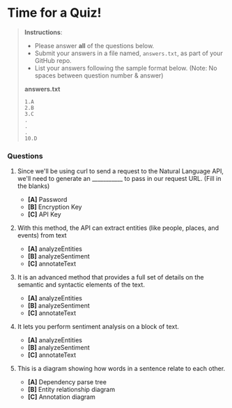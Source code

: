 # Time for a Quiz!

> **Instructions**: 
> * Please answer **all** of the questions below.
> * Submit your answers in a file named, `answers.txt`, as part of your GitHub repo.
> * List your answers following the sample format below. (Note: No spaces between question number & answer)
>
> **answers.txt** 
> ```
> 1.A
> 2.B
> 3.C
> .
> .
> .
> 10.D
> ```

### Questions
1. Since we'll be using curl to send a request to the Natural Language API, we'll need to generate an ___________ to pass in our request URL. (Fill in the blanks)
	* **[A]** Password
	* **[B]** Encryption Key
	* **[C]** API Key

2. With this method, the API can extract entities (like people, places, and events) from text
	* **[A]** analyzeEntities
	* **[B]** analyzeSentiment
	* **[C]** annotateText

3. It is an advanced method that provides a full set of details on the semantic and syntactic elements of the text.
	* **[A]** analyzeEntities
	* **[B]** analyzeSentiment
	* **[C]** annotateText

4. It lets you perform sentiment analysis on a block of text.
	* **[A]** analyzeEntities
	* **[B]** analyzeSentiment
	* **[C]** annotateText

5. This is a diagram showing how words in a sentence relate to each other.
	* **[A]** Dependency parse tree
	* **[B]** Entity relationship diagram
	* **[C]** Annotation diagram
